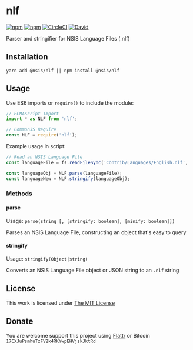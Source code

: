# nlf

[![npm](https://flat.badgen.net/npm/license/@nsis/nlf)](https://www.npmjs.org/package/@nsis/nlf)
[![npm](https://flat.badgen.net/npm/v/@nsis/nlf)](https://www.npmjs.org/package/@nsis/nlf)
[![CircleCI](https://flat.badgen.net/circleci/github/idleberg/node-nlf)](https://circleci.com/gh/idleberg/node-nlf)
[![David](https://flat.badgen.net/david/dev/idleberg/node-nlf)](https://david-dm.org/idleberg/node-nlf?type=dev)

Parser and stringifier for NSIS Language Files (.nlf)

## Installation

`yarn add @nsis/nlf || npm install @nsis/nlf`

## Usage

Use ES6 imports or `require()` to include the module:

```js
// ECMAScript Import
import * as NLF from 'nlf';

// CommonJS Require
const NLF = require('nlf');
```

Example usage in script:

```js
// Read an NSIS Language File
const languageFile = fs.readFileSync('Contrib/Languages/English.nlf', 'utf8');

const languageObj = NLF.parse(languageFile);
const languageNew = NLF.stringify(languageObj);
````

### Methods

#### parse

Usage: `parse(string [, [stringify: boolean], [minify: boolean]])`

Parses an NSIS Language File, constructing an object that's easy to query

#### stringify

Usage: `stringify(Object|string)`

Converts an NSIS Language File object or JSON string to an `.nlf` string

## License

This work is licensed under [The MIT License](https://opensource.org/licenses/MIT)

## Donate

You are welcome support this project using [Flattr](https://flattr.com/submit/auto?user_id=idleberg&url=https://github.com/idleberg/node-nlf) or Bitcoin `17CXJuPsmhuTzFV2k4RKYwpEHVjskJktRd`
